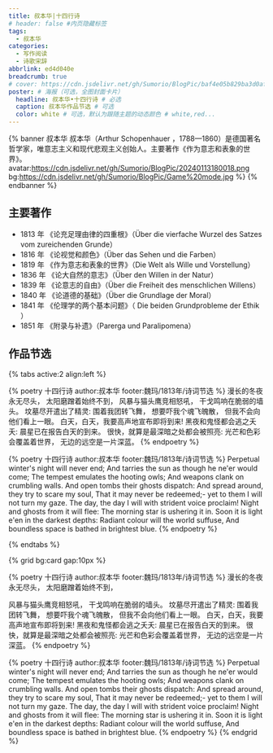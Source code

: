 ```yaml
---
title: 叔本华|十四行诗
# header: false #内页隐藏标签
tags:
  - 叔本华
categories:
  - 写作阅读
  - 诗歌宋辞
abbrlink: ed4d040e
breadcrumb: true
# cover: https://cdn.jsdelivr.net/gh/Sumorio/BlogPic/baf4e05b829ba3d0af2f493ab4881b3c.jpg # 必选
poster: # 海报（可选，全图封面卡片）
  headline: 叔本华•十四行诗 # 必选
  caption: 叔本华作品节选 # 可选
  color: white # 可选，默认为跟随主题的动态颜色 # white,red...
---
```


{% banner 叔本华 叔本华（Arthur Schopenhauer ，1788—1860）是德国著名哲学家，唯意志主义和现代悲观主义创始人。主要著作《作为意志和表象的世界》。  avatar:https://cdn.jsdelivr.net/gh/Sumorio/BlogPic/20240113180018.png  bg:https://cdn.jsdelivr.net/gh/Sumorio/BlogPic/Game%20mode.jpg %}
{% endbanner %} 

## 主要著作

- 1813 年 《论充足理由律的四重根》（Über die vierfache Wurzel des Satzes vom zureichenden Grunde）
- 1816 年 《论视觉和颜色》（Über das Sehen und die Farben）
- 1819 年 《作为意志和表象的世界》（Die Welt als Wille und Vorstellung）
- 1836 年 《论大自然的意志》（Über den Willen in der Natur）
- 1839 年 《论意志的自由》（Über die Freiheit des menschlichen Willens）
- 1840 年 《论道德的基础》（Über die Grundlage der Moral）
- 1841 年 《伦理学的两个基本问题》（ Die beiden Grundprobleme der Ethik ）
- 1851 年 《附录与补遗》（Parerga und Paralipomena）

## 作品节选

{% tabs active:2 align:left  %}

<!-- tab 中文 -->

{% poetry 十四行诗   author:叔本华 footer:魏玛/1813年/诗词节选 %}
漫长的冬夜永无尽头，
太阳磨蹭着始终不到，
风暴与猫头鹰竞相怒吼，
干戈鸣响在脆弱的墙头。
坟墓尽开遣出了精灵:
围着我团转飞舞，
想要吓我个魂飞魄散，
但我不会向他们看上一眼。
白天，白天，我要高声地宣布即将到来!
黑夜和鬼怪都会逃之夭夭:
晨星已在报告白天的到来。
很快，就算是最深暗之处都会被照亮:
光芒和色彩会覆盖着世界，
无边的远空是一片深蓝。
{% endpoetry %}

<!-- tab 英文 -->

{% poetry 十四行诗   author:叔本华 footer:魏玛/1813年/诗词节选 %}
Perpetual winter's night will never end;
And tarries the sun as though he ne'er would come;
The tempest emulates the hooting owls;
And weapons clank on crumbling walls.
And open tombs their ghosts dispatch:
And spread around, they try to scare my soul,
That it may never be redeemed;-
yet to them I will not turn my gaze.
The day, the day I will with strident voice proclaim!
Night and ghosts from it will flee:
The morning star is ushering it in.
Soon it is light e'en in the darkest depths:
Radiant colour will the world suffuse,
And boundless space is bathed in brightest blue.
{% endpoetry %}

{% endtabs %}



{% grid bg:card gap:10px  %}  
<!-- cell -->
{% poetry 十四行诗   author:叔本华 footer:魏玛/1813年/诗词节选 %}
漫长的冬夜永无尽头，
太阳磨蹭着始终不到，

风暴与猫头鹰竞相怒吼，
干戈鸣响在脆弱的墙头。
坟墓尽开遣出了精灵:
围着我团转飞舞，
想要吓我个魂飞魄散，
但我不会向他们看上一眼。
白天，白天，我要高声地宣布即将到来!
黑夜和鬼怪都会逃之夭夭:
晨星已在报告白天的到来。
很快，就算是最深暗之处都会被照亮:
光芒和色彩会覆盖着世界，
无边的远空是一片深蓝。
{% endpoetry %}
<!-- cell -->
{% poetry 十四行诗   author:叔本华 footer:魏玛/1813年/诗词节选 %}
Perpetual winter's night will never end;
And tarries the sun as though he ne'er would come;
The tempest emulates the hooting owls;
And weapons clank on crumbling walls.
And open tombs their ghosts dispatch:
And spread around, they try to scare my soul,
That it may never be redeemed;-
yet to them I will not turn my gaze.
The day, the day I will with strident voice proclaim!
Night and ghosts from it will flee:
The morning star is ushering it in.
Soon it is light e'en in the darkest depths:
Radiant colour will the world suffuse,
And boundless space is bathed in brightest blue.
{% endpoetry %}
{% endgrid %}